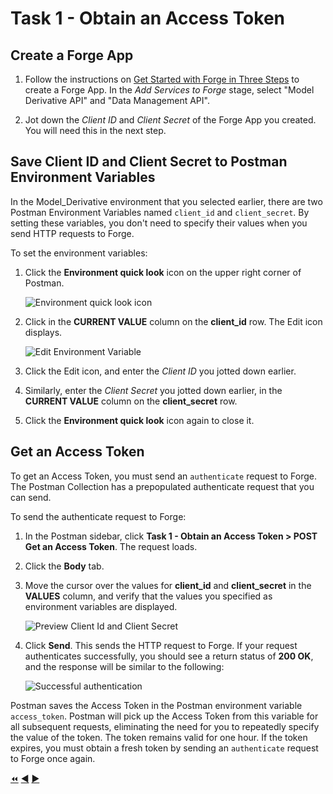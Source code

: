 # Task 1 - Obtain an Access Token

## Create a Forge App

1. Follow the instructions on [Get Started with Forge in Three Steps](https://forge.autodesk.com/developer/start-now/signup)
to create a Forge App. In the *Add Services to Forge* stage, select "Model Derivative API" and "Data Management API".

2. Jot down the *Client ID* and *Client Secret* of the Forge App you created. You will need this in the next step.

## Save Client ID and Client Secret to Postman Environment Variables

In the Model_Derivative environment that you selected earlier, there are two Postman Environment Variables named `client_id` and `client_secret`. By setting these variables, you don't need to specify their values when you send HTTP requests to Forge.

To set the environment variables:

1. Click the **Environment quick look** icon on the upper right corner of Postman.

   ![Environment quick look icon](https://github.com/sujeet14788/forge-tutorial-postman/blob/Test-tutorial/ModelDerivative_01/images/task1-environment_quick_look_icon_test.png "Environment quick look icon")

2. Click in the **CURRENT VALUE** column on the **client_id** row. The Edit icon displays.

    ![Edit Environment Variable](https://github.com/sujeet14788/forge-tutorial-postman/blob/Test-tutorial/ModelDerivative_01/images/task1-envoronment_edit_variable_test.png "Edit Environment Variable")

3. Click the Edit icon, and enter the *Client ID* you jotted down earlier.

4. Similarly, enter the *Client Secret* you jotted down earlier, in the **CURRENT VALUE** column on the **client_secret** row.

5. Click the **Environment quick look** icon again to close it.

## Get an Access Token

To get an Access Token, you must send an `authenticate` request to Forge. The Postman Collection has a prepopulated authenticate request that you can send.

To send the authenticate request to Forge:

1. In the Postman sidebar, click **Task 1 - Obtain an Access Token > POST Get an Access Token**. The request loads.

2. Click the **Body** tab.

3. Move the cursor over the values for **client_id** and **client_secret** in the **VALUES** column, and verify that the values you specified as environment variables are displayed.

   ![Preview Client Id and Client Secret](https://github.com/sujeet14788/forge-tutorial-postman/blob/Test-tutorial/ModelDerivative_01/images/task1-preview_environment_variables_test.png "Preview Client Id and Client Secret")

4. Click **Send**. This sends the HTTP request to Forge. If your request authenticates successfully, you should see a return status of **200 OK**, and the response will be similar to the following:

    ![Successful authentication](https://github.com/sujeet14788/forge-tutorial-postman/blob/Test-tutorial/ModelDerivative_01/images/task1-authenticate_successfull_test.png "Successful authentication")

Postman saves the Access Token in the Postman environment variable `access_token`. Postman will pick up the Access Token from this variable for all subsequent requests, eliminating the need for you to repeatedly specify the value of the token. The token remains valid for one hour.  If the token expires, you must obtain a fresh token by sending an `authenticate` request to Forge once again. 


[:rewind:](../readme.md "readme.md") [:arrow_backward:](before_you_begin.md "Previous task") [:arrow_forward:](task-2.md "Next task")
